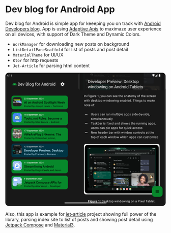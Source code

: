 # Dev blog for Android App

Dev blog for Android is simple app for keeeping you on track
with [Android Developers blog](https://android-developers.googleblog.com/). App is
using [Adaptive Apis](https://developer.android.com/jetpack/androidx/releases/compose-material3-adaptive)
to maximaze user experience on all devices, with support of Dark Theme and Dynamic Colors.

* `WorkManager` for downloading new posts on background
* `ListDetailPaneScaffold` for list of posts and post detail
* `MaterialTheme` for UI/UX
* `Ktor` for http requests
* `Jet-Article` for parsing html content

![Ilustration image](/images/image1.png)


Also, this app is example for [jet-article](https://github.com/miroslavhybler/jet-article) project
showing full power of the library, parsing index site to list of posts and showing post detail using
[Jetpack Compose](https://developer.android.com/compose) and [Material3](https://m3.material.io/).